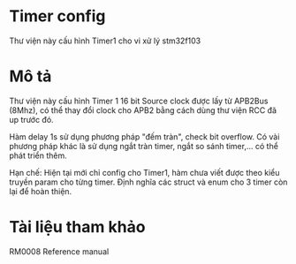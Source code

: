 
# Timer config
Thư viện này cấu hình Timer1 cho vi xử lý stm32f103
# Mô tả
Thư viện này cấu hình Timer 1 16 bit 
Source clock được lấy từ APB2Bus (8Mhz), có thể thay đổi clock cho APB2 bằng cách dùng thư viện RCC đã up trước đó.

Hàm delay 1s sử dụng phương pháp "đếm tràn", check bit overflow. Có vài phương pháp khác là sử dụng ngắt tràn timer, ngắt so sánh timer,... có thể phát triển thêm.

Hạn chế: Hiện tại mới chỉ config cho Timer1, hàm chưa viết được theo kiểu truyền param cho từng timer. Định nghĩa các struct và enum cho 3 timer còn lại để hoàn thiện.

# Tài liệu tham khảo
RM0008 Reference manual


